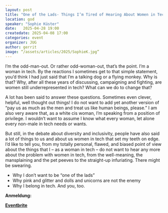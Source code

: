 ```yaml
---
layout: post
title: "One of the Lads- Things I’m Tired of Hearing About Women in Tech"
location: god
speaker: "Sophie Küster"
date:   2025-04-28 19:00
createdate: 2025-04-08 17:00
categories: event
organizer: JUG
author: gerrit
image: “/assets/articles/2025/SophieK.jpg”
---
```


I’m the odd-man-out. Or rather odd-woman-out, that’s the point. I’m a woman in tech. By the reactions I sometimes get to that simple statement, you’d think I had just said that I’m a talking dog or a flying monkey. Why is that? Why, after all these years of discussing, campaigning and fighting, are women still underrepresented in tech? What can we do to change that?

A lot has been said to answer these questions. Sometimes even clever, helpful, well thought out things! I do not want to add yet another version of “pay us as much as the men and treat us like human beings, please.” I am also very aware that, as a white cis woman, I’m speaking from a position of privilege. I wouldn’t want to assume I know what every woman, let alone every non-male in tech needs or wants.

But still, in the debate about diversity and inclusivity, people have also said a lot of things to us and about us women in tech that set my teeth on edge. I’d like to tell you, from my totally personal, flawed, and biased point of view about the things that I – as a woman in tech – do not want to hear any more about the problem with women in tech, from the well-meaning, the mansplaining and the pet peeves to the straight-up infuriating. There might be swearing.

- Why I don’t want to be “one of the lads”
- Why pink and glitter and dolls and unicorns are not the enemy
- Why I belong in tech. And you, too.

**Anmeldung:**

[**Eventbrite**](https://www.eventbrite.de/e/one-of-the-lads-things-im-tired-of-hearing-about-women-in-tech-tickets-1317531194269?aff=oddtdtcreator)

